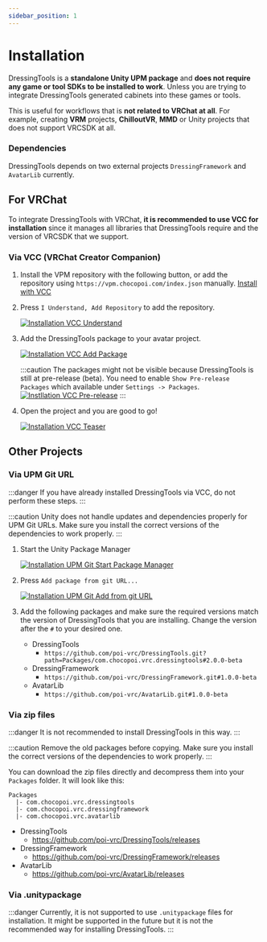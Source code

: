 ```yaml
---
sidebar_position: 1
---
```


# Installation

DressingTools is a **standalone Unity UPM package** and **does not require any game or tool SDKs to be installed to work**.
Unless you are trying to integrate DressingTools generated cabinets into these games or tools.

This is useful for workflows that is **not related to VRChat at all**. For example, creating **VRM** projects, **ChilloutVR**, **MMD** or 
Unity projects that does not support VRCSDK at all.

### Dependencies

DressingTools depends on two external projects `DressingFramework` and `AvatarLib` currently.

## For VRChat

To integrate DressingTools with VRChat, **it is recommended to use VCC for installation** since it manages all libraries that
DressingTools require and the version of VRCSDK that we support.

### Via VCC (VRChat Creator Companion)

1. Install the VPM repository with the following button, or add the repository using `https://vpm.chocopoi.com/index.json` manually.
    <a
      className="button button--success button--lg"
      target="_self"
      href="vcc://vpm/addRepo?url=https%3A%2F%2Fvpm.chocopoi.com%2Findex.json">
      Install with VCC
    </a>

2. Press `I Understand, Add Repository` to add the repository.

    [![Installation VCC Understand](/img/installation-vcc-repo-understand.PNG)](/img/installation-vcc-repo-understand.PNG)

3. Add the DressingTools package to your avatar project.

    [![Installation VCC Add Package](/img/installation-vcc-add-package.PNG)](/img/installation-vcc-add-package.PNG)

    :::caution
    The packages might not be visible because DressingTools is still at pre-release (beta).
    You need to enable `Show Pre-release Packages` which available under `Settings -> Packages`.
    [![Instllation VCC Pre-release](/img/installation-vcc-prerelease.png)](/img/installation-vcc-prerelease.png)
    :::

4. Open the project and you are good to go!

    [![Installation VCC Teaser](/img/teaser-1.PNG)](/img/teaser-1.PNG)

## Other Projects

### Via UPM Git URL

:::danger
If you have already installed DressingTools via VCC, do not perform these steps.
:::

:::caution
Unity does not handle updates and dependencies properly for UPM Git URLs. Make sure you install the correct versions of the dependencies to work properly.
:::

1. Start the Unity Package Manager

    [![Installation UPM Git Start Package Manager](/img/installation-upmgit-open-pkg-mgr.PNG)](/img/installation-upmgit-open-pkg-mgr.PNG)

2. Press `Add package from git URL...`

    [![Installation UPM Git Add from git URL](/img/installation-upmgit-install-from-git.PNG)](/img/installation-upmgit-install-from-git.PNG)

3. Add the following packages and make sure the required versions match the version of DressingTools that you are installing. Change the version after the `#` to your desired one.

    - DressingTools
        - `https://github.com/poi-vrc/DressingTools.git?path=Packages/com.chocopoi.vrc.dressingtools#2.0.0-beta`
    - DressingFramework
        - `https://github.com/poi-vrc/DressingFramework.git#1.0.0-beta`
    - AvatarLib
        - `https://github.com/poi-vrc/AvatarLib.git#1.0.0-beta`

### Via zip files

:::danger
It is not recommended to install DressingTools in this way.
:::

:::caution
Remove the old packages before copying. Make sure you install the correct versions of the dependencies to work properly.
:::

You can download the zip files directly and decompress them into your `Packages` folder. It will look like this:
```
Packages
  |- com.chocopoi.vrc.dressingtools
  |- com.chocopoi.vrc.dressingframework
  |- com.chocopoi.vrc.avatarlib
```

- DressingTools
    - https://github.com/poi-vrc/DressingTools/releases
- DressingFramework
    - https://github.com/poi-vrc/DressingFramework/releases
- AvatarLib
    - https://github.com/poi-vrc/AvatarLib/releases

### Via .unitypackage

:::danger
Currently, it is not supported to use `.unitypackage` files for installation. It might be supported in the future but it is not the recommended way for installing DressingTools.
:::

